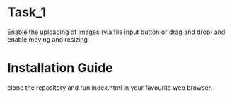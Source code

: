 # Task_1
Enable the uploading of images (via file input button or drag and drop) and enable moving and resizing


# Installation Guide
clone the repository and run index.html in your favourite web browser.
